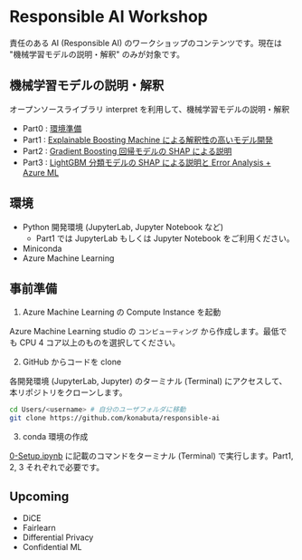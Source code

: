 # Responsible AI Workshop

責任のある AI (Responsible AI) のワークショップのコンテンツです。現在は "機械学習モデルの説明・解釈" のみが対象です。

## 機械学習モデルの説明・解釈

オープンソースライブラリ interpret を利用して、機械学習モデルの説明・解釈

- Part0 : [環境準備](notebook/0-Setup.ipynb)
- Part1 : [Explainable Boosting Machine による解釈性の高いモデル開発](notebook/1-EBM-glassbox.ipynb)
- Part2 : [Gradient Boosting 回帰モデルの SHAP による説明](notebook/2-interpretml-regression.ipynb)
- Part3 : [LightGBM 分類モデルの SHAP による説明と Error Analysis + Azure ML](notebook/3-interpretml-erroranalysis-azureml-exp.ipynb)

## 環境

- Python 開発環境 (JupyterLab, Jupyter Notebook など)
    - Part1 では JupyterLab もしくは Jupyter Notebook をご利用ください。
- Miniconda
- Azure Machine Learning

## 事前準備

1. Azure Machine Learning の Compute Instance を起動

Azure Machine Learning studio の `コンピューティング` から作成します。最低でも CPU 4 コア以上のものを選択してください。

2. GitHub からコードを clone

各開発環境 (JupyterLab, Jupyter) のターミナル (Terminal) にアクセスして、本リポジトリをクローンします。

```bash
cd Users/<username> # 自分のユーザフォルダに移動
git clone https://github.com/konabuta/responsible-ai
```

3. conda 環境の作成

[0-Setup.ipynb](notebook/0-Setup.ipynb) に記載のコマンドをターミナル (Terminal) で実行します。Part1, 2, 3 それぞれで必要です。

## Upcoming

- DiCE
- Fairlearn
- Differential Privacy
- Confidential ML
